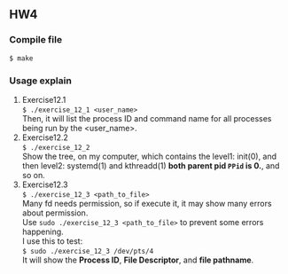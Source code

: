 ## HW4
### Compile file 
    $ make  
### Usage explain
1. Exercise12.1  
    `$ ./exercise_12_1 <user_name>`  
    Then, it will list the process ID and command name for all processes being run by the <user_name>.
2. Exercise12.2  
    `$ ./exercise_12_2`   
    Show the tree, on my computer, which contains the level1: init(0), and then level2: systemd(1) and kthreadd(1) **both  parent pid `PPid` is 0.**, and so on.
3. Exercise12.3  
    `$ ./exercise_12_3 <path_to_file>`  
    Many fd needs permission, so if execute it, it may show many errors about permission.   
    Use `sudo ./exercise_12_3 <path_to_file>` to prevent some errors happening.  
    I use this to test:   
    `$ sudo ./exercise_12_3 /dev/pts/4`   
    It will show the **Process ID**, **File Descriptor**, and **file pathname**.   

